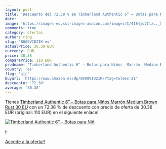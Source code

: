 ```yaml
---
layout: post
title: 'Descuento del 72.38 % en Timberland Authentic 6” – Botas para Niñ'
date: 
image: 'https://images-eu.ssl-images-amazon.com/images/I/41E4joVIlzL._SL200_.jpg'
comments: true
category: ofertas
author: ring
slug: 'B000VIDZIK-es'
actualPrice: 30.38 EUR
currency: EUR
price: 30.38
comparePrice: 110 EUR
prodname: 'Timberland Authentic 6” – Botas para Niños  Marrón  Medium Brown Rust   30 EU'
country: 'es'
flag: '🇪🇸'
buyurl: 'https://www.amazon.es/dp/B000VIDZIK/?tag=tolees-21'
descuento: '72.38'
average: '30.38'
---
```


Tienes [Timberland Authentic 6” – Botas para Niños  Marrón  Medium Brown Rust   30 EU](https://www.amazon.es/dp/B000VIDZIK/?tag=tolees-21) con un 72.38 % de descuento con precio de oferta de 30.38 EUR (original: 110 EUR) en el siguiente enlace!

[![Timberland Authentic 6” – Botas para Niñ](https://images-eu.ssl-images-amazon.com/images/I/41E4joVIlzL._SL200_.jpg)](https://www.amazon.es/dp/B000VIDZIK/?tag=tolees-21)

ℹ️:


[Accede a la oferta!!](https://www.amazon.es/dp/B000VIDZIK/?tag=tolees-21)
